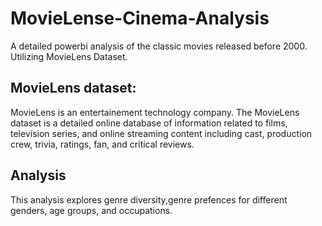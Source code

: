 # MovieLense-Cinema-Analysis
A detailed powerbi analysis of the classic movies released before 2000. Utilizing MovieLens Dataset. 

## MovieLens dataset: 
MovieLens is an entertainement technology company. The MovieLens dataset is a detailed online database of
information related to films, television series, and online streaming content including cast, production
crew, trivia, ratings, fan, and critical reviews.  


## Analysis 
This analysis explores genre diversity,genre prefences for different genders, age groups, and occupations. 
